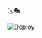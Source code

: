 🌜🎭

[![Deploy](https://www.herokucdn.com/deploy/button.svg)](https://heroku.com/deploy?template=https://github.com/Tenuu122456/xxi)
     </div>
